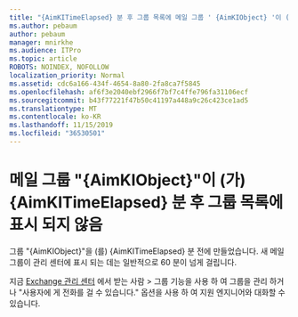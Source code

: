 ```yaml
---
title: "{AimKITimeElapsed} 분 후 그룹 목록에 메일 그룹 ' {AimKIObject} '이 (가) 표시 되지 않음"
ms.author: pebaum
author: pebaum
manager: mnirkhe
ms.audience: ITPro
ms.topic: article
ROBOTS: NOINDEX, NOFOLLOW
localization_priority: Normal
ms.assetid: cdc6a166-434f-4654-8a80-2fa8ca7f5845
ms.openlocfilehash: af6f3e2040ebf2966f7bf7c4ffe796fa31106ecf
ms.sourcegitcommit: b43f77221f47b50c41197a448a9c26c423ce1ad5
ms.translationtype: MT
ms.contentlocale: ko-KR
ms.lasthandoff: 11/15/2019
ms.locfileid: "36530501"
---
```

# <a name="distribution-group-aimkiobject-not-showing-in-groups-list-after-aimkitimeelapsed-minutes"></a>메일 그룹 "{AimKIObject}"이 (가) {AimKITimeElapsed} 분 후 그룹 목록에 표시 되지 않음

그룹 "{AimKIObject}"을 (를) {AimKITimeElapsed} 분 전에 만들었습니다. 새 메일 그룹이 관리 센터에 표시 되는 데는 일반적으로 60 분이 넘게 걸립니다.
  
지금 [Exchange 관리 센터](https://outlook.office365.com/ecp/?rfr=Admin_o365&amp;exsvurl=1&amp;mkt=en-US.aspx) 에서 받는 사람 > 그룹 기능을 사용 하 여 그룹을 관리 하거나 "사용자에 게 전화를 걸 수 있습니다." 옵션을 사용 하 여 지원 엔지니어와 대화할 수 있습니다. 
  

